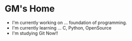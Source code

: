 # GM's Home
- I'm currently working on ... foundation of programming.
- I'm currently learning ... C, Python, OpenSource
- I'm studying Git Now!!
